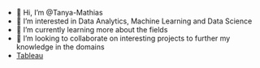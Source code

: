 - 👋 Hi, I’m @Tanya-Mathias
- 👀 I’m interested in Data Analytics, Machine Learning and Data Science
- 🌱 I’m currently learning more about the fields
- 💞️ I’m looking to collaborate on interesting projects to further my knowledge in the domains
- [Tableau](https://public.tableau.com/app/profile/tanya.mathias)

<!---
- 📫 How to reach me ...
Tanya-Mathias/Tanya-Mathias is a ✨ special ✨ repository because its `README.md` (this file) appears on your GitHub profile.
You can click the Preview link to take a look at your changes.
--->
